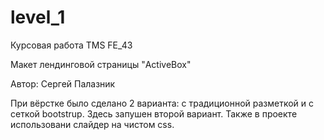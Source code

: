 ﻿# level_1

Курсовая работа TMS FE_43

Макет лендинговой страницы "ActiveBox"

Автор: Сергей Палазник

При вёрстке было сделано 2 варианта: с традиционной разметкой и с сеткой bootstrup.
Здесь запушен второй вариант. 
Также в проекте использовани слайдер на чистом css.
